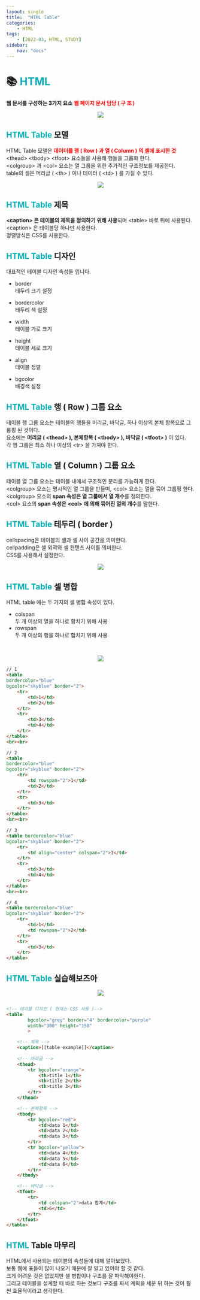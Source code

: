 ```yaml
---
layout: single
title:  "HTML Table"
categories: 
    - HTML
tags: 
    - [2022-03, HTML, STUDY]
sidebar:
    nav: "docs"
---
```


# 📚 <a style="color:#00adb5">HTML</a>
<b>웹 문서를 구성하는 3가지 요소</b>
<a style="color:red"><b>웹 페이지 문서 담당 ( 구 조 )</b></a><br>
<p align="center"><img src="./../../images/hcj.png"></p>

## <a style="color:#00adb5">HTML Table</a> 모델
HTML Table 모델은 <a style="color:red"><strong>데이터를 행 ( Row ) 과 열 ( Column ) 의 셀에 표시한 것</strong></a><br>
&lt;thead&gt; &lt;tbody&gt; &lt;tfoot&gt; 요소들을 사용해 행들을 그룹화 한다.<br>
&lt;colgroup&gt; 과 &lt;col&gt; 요소는 열 그룹을 위한 추가적인 구조정보를 제공한다.<br>
table의 셀은 머리글 ( &lt;th&gt; ) 이나 데이터 ( &lt;td&gt; ) 를 가질 수 있다.

<p align="center"><img src="./../../images/table.png"></p>

## <a style="color:#00adb5">HTML Table</a> 제목
<strong>&lt;caption&gt; 은 테이블의 제목을 정의하기 위해 사용</strong>되며 &lt;table&gt; 바로 뒤에 사용된다.<br>
&lt;caption&gt; 은 테이블당 하나만 사용한다.<br>
정렬방식은 CSS를 사용한다.

## <a style="color:#00adb5">HTML Table</a> 디자인
대표적인 테이블 디자인 속성들 입니다.<br>


- border<br>
테두리 크기 설정

- bordercolor<br>
테두리 색 설정

- width<br>
테이블 가로 크기

- height<br>
테이블 세로 크기

- align<br>
테이블 정렬

- bgcolor<br>
배경색 설정


## <a style="color:#00adb5">HTML Table</a> 행 ( Row ) 그룹 요소
테이블 행 그룹 요소는 테이블의 행들을 머리글, 바닥글, 하나 이상의 본체 항목으로 그룹핑 된 것이다.<br>
요소에는 <strong>머리글 ( &lt;thead&gt; ), 본체항목 ( &lt;tbody&gt; ), 바닥글 ( &lt;tfoot&gt; )</strong> 이 있다.<br>
각 행 그룹은 최소 하나 이상의 &lt;tr&gt; 을 가져야 한다.

## <a style="color:#00adb5">HTML Table</a> 열 ( Column ) 그룹 요소
테이블 열 그룹 요소는 테이블 내에서 구조적인 분리를 가능하게 한다.<br>
&lt;colgroup&gt; 요소는 명시적인 열 그룹을 만들며, &lt;col&gt; 요소는 열을 묶어 그룹핑 한다.<br>
&lt;colgroup&gt; 요소의 <strong>span 속성은 열 그룹에서 열 개수</strong>를 정의한다.<br>
&lt;col&gt; 요소의 <strong>span 속성은 &lt;col&gt; 에 의해 묶어진 열의 개수</strong>를 말한다.

## <a style="color:#00adb5">HTML Table</a> 테두리 ( border )
cellspacing은 테이블의 셀과 셀 사이 공간을 의미한다.<br>
cellpadding은 셀 외곽와 셀 컨텐츠 사이를 의미한다.<br>
CSS를 사용해서 설정한다.

<p align="center"><img src="./../../images/table border.png"></p>

## <a style="color:#00adb5">HTML Table</a> 셀 병합
HTML table 에는 두 가지의 셀 병합 속성이 있다.
- colspan<br>
두 개 이상의 열을 하나로 합치기 위해 사용
- rowspan<br>
두 개 이상의 행을 하나로 합치기 위해 사용
<br>

<p align="center"><img src="./../../images/cell.png"></p>

```html
// 1
<table 
bordercolor="blue"
bgcolor="skyblue" border="2">
    <tr>
        <td>1</td>
        <td>2</td>
    </tr>
    <tr>
        <td>3</td>
        <td>4</td>
    </tr>
</table>
<br><br>

// 2
<table
bordercolor="blue"
bgcolor="skyblue" border="2">
    <tr>
        <td rowspan="2">1</td>
        <td>2</td>
    </tr>
    <tr>
        <td>3</td>
    </tr>
</table>
<br><br>

// 3
<table bordercolor="blue"
bgcolor="skyblue" border="2">
    <tr>
        <td align="center" colspan="2">1</td>
    </tr>
    <tr>
        <td>3</td>
        <td>4</td>
    </tr>
</table>
<br><br>

// 4
<table bordercolor="blue"
bgcolor="skyblue" border="2">
    <tr>
        <td>1</td>
        <td rowspan="2">2</td>
    </tr>
    <tr>
        <td>3</td>
    </tr>
</table>
```



## <a style="color:#00adb5">HTML Table</a> 실습해보즈아

<p align="center"><img src="./../../images/table_end.png"></p>

```html

<!-- 테이블 디자인 ( 현재는 CSS 사용 )-->
<table 
        bgcolor="grey" border="4" bordercolor="purple"
        width="300" height="150"
        >

    <!-- 제목 -->    
    <caption>[[table example]]</caption>
    
    <!-- 머리글 -->
    <thead>
        <tr bgcolor="orange">
            <th>title 1</th>
            <th>title 2</th>
            <th>title 3</th>
        </tr>
    </thead>

    <!-- 본체항목 -->
    <tbody>
        <tr bgcolor="red">
            <td>data 1</td>
            <td>data 2</td>
            <td>data 3</td>
        </tr>
        <tr bgcolor="yellow">
            <td>data 4</td>
            <td>data 5</td>
            <td>data 6</td>
        </tr>
    </tbody>

    <!-- 바닥글 -->
    <tfoot>
        <tr>
            <td colspan="2">data 합계</td>
            <td>6</td>
        </tr>
    </tfoot>
</table>
```


## <a style="color:#00adb5">HTML</a> Table 마무리
HTML에서 사용되는 테이블의 속성들에 대해 알아보았다.<br>
보통 웹에 표들이 많이 나오기 때문에 잘 알고 있어야 할 것 같다.<br>
크게 어려운 것은 없었지만 셀 병합이나 구조를 잘 파악해야한다.<br>
그리고 테이블을 설계할 때 바로 하는 것보다 구조를 짜서 계획을 세운 뒤 하는 것이 훨씬 효율적이라고 생각한다.